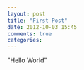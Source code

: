 ```yaml
---
layout: post
title: "First Post"
date: 2012-10-03 15:45
comments: true
categories: 
---
```


"Hello World"
